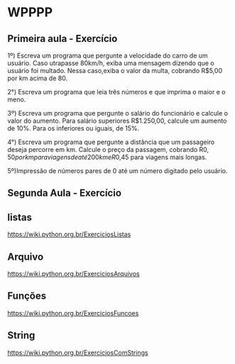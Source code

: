 # WPPPP
## Primeira aula - Exercício

1º) Escreva um programa que pergunte a velocidade do carro de um usuário. Caso utrapasse 80km/h, exiba uma mensagem dizendo que o usuário foi multado. Nessa caso,exiba o valor da multa, cobrando R$5,00 por km acima de 80.

2°) Escreva um programa que leia três números e que imprima o maior e o meno.

3º) Escreva um programa que pergunte o salário do funcionário e calcule o valor do aumento. Para salário superiores  R$1.250,00, calcule um aumento de 10%. Para os inferiores ou iguais, de 15%.

4°) Escreva um programa que pergunte a distância que um passageiro deseja percorre em km. Calcule o preço da passagem, cobrando R$0,50 por km para viagens de até 200km e R$0,45 para viagens mais longas.

5º)Impressão de números pares de 0 até um número digitado pelo usuário.

## Segunda Aula - Exercício

## listas

https://wiki.python.org.br/ExerciciosListas

## Arquivo

https://wiki.python.org.br/ExerciciosArquivos

## Funções

https://wiki.python.org.br/ExerciciosFuncoes

## String
https://wiki.python.org.br/ExerciciosComStrings




